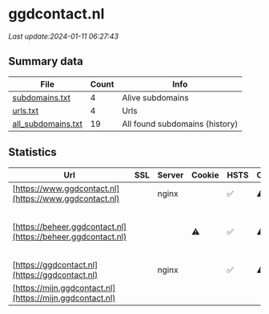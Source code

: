 # ggdcontact.nl
*Last update:2024-01-11 06:27:43*
## Summary data
| File       | Count | Info |
|------------|-------|------|
|[subdomains.txt](/data/ggdcontact/subdomains.txt)|4|Alive subdomains|
|[urls.txt](/data/ggdcontact/urls.txt)|4|Urls|
|[all_subdomains.txt](/data/ggdcontact/all_subdomains.txt)|19|All found subdomains (history)|
## Statistics
| Url | SSL | Server | Cookie | HSTS | CSP | XFO | XXP | RP | Tech |
|------------|-------|------|------|------|------|------|------|------|------|
|[https://www.ggdcontact.nl](https://www.ggdcontact.nl)| |nginx| |:white_check_mark: |:warning: |:white_check_mark: |:white_check_mark: |:white_check_mark: |HSTS Nginx|
|[https://beheer.ggdcontact.nl](https://beheer.ggdcontact.nl)| ||:warning: |:white_check_mark: |:warning: |:white_check_mark: |:white_check_mark: |:white_check_mark: |HSTS Ruby Ruby on Ra...|
|[https://ggdcontact.nl](https://ggdcontact.nl)| |nginx| |:white_check_mark: |:warning: |:white_check_mark: |:white_check_mark: |:white_check_mark: |HSTS Nginx|
|[https://mijn.ggdcontact.nl](https://mijn.ggdcontact.nl)| | | | | | | |:white_check_mark: |HSTS Nginx|